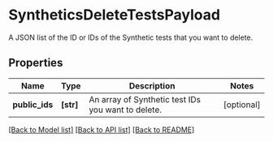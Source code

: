 # SyntheticsDeleteTestsPayload

A JSON list of the ID or IDs of the Synthetic tests that you want to delete.

## Properties
Name | Type | Description | Notes
------------ | ------------- | ------------- | -------------
**public_ids** | **[str]** | An array of Synthetic test IDs you want to delete. | [optional] 

[[Back to Model list]](README.md#documentation-for-models) [[Back to API list]](README.md#documentation-for-api-endpoints) [[Back to README]](README.md)


